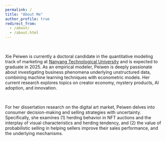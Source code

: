 ```yaml
---
permalink: /
title: "About Me"
author_profile: true
redirect_from: 
  - /about/
  - /about.html
---
```


<p>&nbsp;</p>


Xie Peiwen is currently a doctoral candidate in the quantitative modeling track of marketing at [Nanyang Technological University](https://www.ntu.edu.sg/) and is expected to graduate in 2025. As an empirical modeler, Peiwen is deeply passionate about investigating business phenomena underlying unstructured data, combining machine learning techniques with econometric models. Her current research explores topics on creator economy, mystery products, AI adoption, and innovation. 
<p>&nbsp;</p>
For her dissertation research on the digital art market, Peiwen delves into consumer decision-making and selling strategies with uncertainty. Specifically, she examines (1) herding behavior in NFT auctions and the interplay of visual characteristics and herding tendency, and (2) the value of probabilistic selling in helping sellers improve their sales performance, and the underlying mechanisms.

